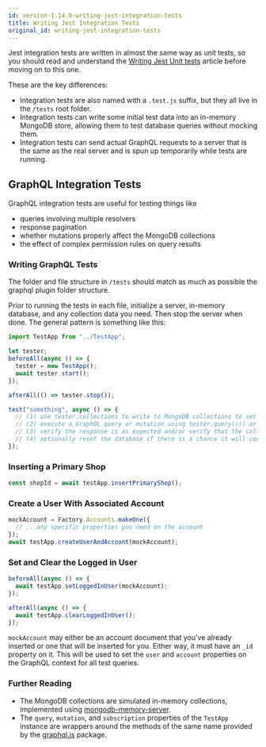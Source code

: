 ```yaml
---
id: version-1.14.0-writing-jest-integration-tests
title: Writing Jest Integration Tests
original_id: writing-jest-integration-tests
---
```


Jest integration tests are written in almost the same way as unit tests, so you should read and understand the [Writing Jest Unit tests](writing-jest-unit-tests.md) article before moving on to this one.

These are the key differences:
- Integration tests are also named with a `.test.js` suffix, but they all live in the `/tests` root folder.
- Integration tests can write some initial test data into an in-memory MongoDB store, allowing them to test database queries without mocking them.
- Integration tests can send actual GraphQL requests to a server that is the same as the real server and is spun up temporarily while tests are running.

## GraphQL Integration Tests

GraphQL integration tests are useful for testing things like

- queries involving multiple resolvers
- response pagination
- whether mutations properly affect the MongoDB collections
- the effect of complex permission rules on query results

### Writing GraphQL Tests

The folder and file structure in `/tests` should match as much as possible the graphql plugin folder structure.

Prior to running the tests in each file, initialize a server, in-memory database, and any collection data you need. Then stop the server when done. The general pattern is something like this:

```js
import TestApp from "../TestApp";

let tester;
beforeAll(async () => {
  tester = new TestApp();
  await tester.start();
});

afterAll(() => tester.stop());

test("something", async () => {
  // (1) use tester.collections to write to MongoDB collections to set up initial data state
  // (2) execute a GraphQL query or mutation using tester.query()() or tester.mutation()()
  // (3) verify the response is as expected and/or verify that the collection data has been changed
  // (4) optionally reset the database if there is a chance it will conflict with the next test in this file
});
```

### Inserting a Primary Shop

```js
const shopId = await testApp.insertPrimaryShop();
```

### Create a User With Associated Account

```js
mockAccount = Factory.Accounts.makeOne({
  // ...any specific properties you need on the account
});
await testApp.createUserAndAccount(mockAccount);
```

### Set and Clear the Logged in User

```js
beforeAll(async () => {
  await testApp.setLoggedInUser(mockAccount);
});

afterAll(async () => {
  await testApp.clearLoggedInUser();
});
```

`mockAccount` may either be an account document that you've already inserted or one that will be inserted for you. Either way, it must have an `_id` property on it. This will be used to set the `user` and `account` properties on the GraphQL context for all test queries.

### Further Reading

- The MongoDB collections are simulated in-memory collections, implemented using [mongodb-memory-server](https://github.com/nodkz/mongodb-memory-server).
- The `query`, `mutation`, and `subscription` properties of the `TestApp` instance are wrappers around the methods of the same name provided by the [graphql.js](https://github.com/f/graphql.js) package.
